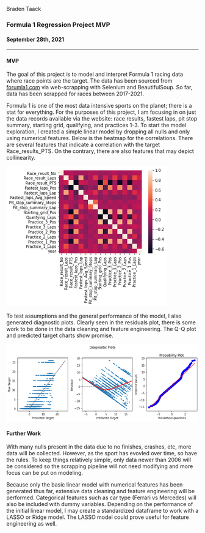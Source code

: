 Braden Taack
### Formula 1 Regression Project MVP
#### September 28th, 2021
___

#### MVP

The goal of this project is to model and interpret Formula 1 racing data where race points are the target. The data has been sourced from [forumla1.com](https://www.formula1.com/en/results.html/2021) via web-scrapping with Selenium and BeautifulSoup. So far, data has been scrapped for races between 2017-2021.

Formula 1 is one of the most data intensive sports on the planet; there is a stat for everything. For the purposes of this project, I am focusing in on just the data records available via the website: race results, fastest laps, pit stop summary, starting grid, qualifying, and practices 1-3. To start the model exploration, I created a simple linear model by dropping all nulls and only using numerical features. Below is the heatmap for the correlations. There are several features that indicate a correlation with the target Race_results_PTS. On the contrary, there are also features that may depict collinearity. 

![](heatmap.png)

To test assumptions and the general performance of the model, I also generated diagnostic plots. Clearly seen in the residuals plot, there is some work to be done in the data cleaning and feature engineering. The Q-Q plot and predicted target charts show promise. 

![](diag_plots.png)

#### Further Work  
With many nulls present in the data due to no finishes, crashes, etc, more data will be collected. However, as the sport has evovled over time, so have the rules. To keep things relatively simple, only data newer than 2006 will be considered so the scrapping pipeline will not need modifying and more focus can be put on modeling. 

Because only the basic linear model with numerical features has been generated thus far, extensive data cleaning and feature engineering will be performed. Categorical features such as car type (Ferrari vs Mercedes) will also be included with dummy variables. Depending on the performance of the initial linear model, I may create a standardized dataframe to work with a LASSO or Ridge model. The LASSO model could prove useful for feature engineering as well. 
